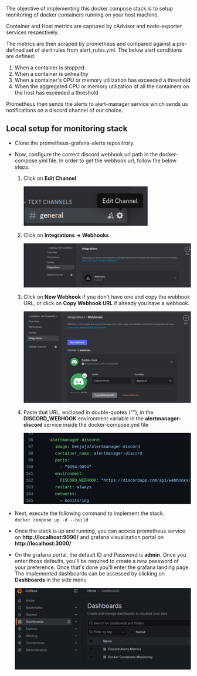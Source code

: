 The objective of implementing this docker compose stack is to setup monitoring of docker containers running on your host machine. 

Container and Host metrics are captured by cAdvisor and node-exporter services respectively. 

The metrics are then scraped by prometheus and compared against a pre-defined set of alert rules from alert_rules.yml. The below alert conditions are defined:
1) When a container is stopped
2) When a container is unhealthy
3) When a container's CPU or memory utilization has exceeded a threshold
4) When the aggregated CPU or memory utilization of all the containers on the host has exceeded a threshold

Prometheus then sends the alerts to alert-manager service which sends us notifications on a discord channel of our choice. 

## Local setup for monitoring stack

* Clone the prometheus-grafana-alerts repositrory.

* Now, configure the correct discord webhook url path in the docker-compose.yml file. In order to get the webhook url, follow the below steps.    
    1) Click on **Edit Channel**

        ![settings_button](/images/image-1.png) 

    2) Click on **Integrations -> Webhooks**

        ![Integrations_button](/images/image-2.png)

    3) Click on **New Webhook** if you don't have one and copy the webhook URL, or click on **Copy Webhook URL** if already you have a webhook.

        ![Webhook_url](/images/image-3.png) 

    4) Paste that URL, enclosed in double-quotes (""), in the **DISCORD_WEBHOOK** environment variable in the **alertmanager-discord** service inside the docker-compose.yml file

        ![alertmanager-discord service](/images/image-4.png)

* Next, execute the following command to implement the stack.\
    ```docker compose up -d --build```

* Once the stack is up and running, you can access prometheus service on **http://localhost:9090/** and grafana visualization portal on **http://localhost:3000/**

* On the grafana portal, the default ID and Password is **admin**. Once you enter those defaults, you'll be required to create a new password of your preference. Once that's done you'll enter the grafana landing page. The implemented dashboards can be accessed by clicking on **Dashboards** in the side menu

    ![grafana_sidemenu](/images/image.png)